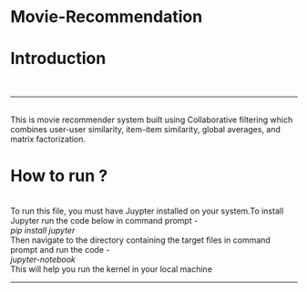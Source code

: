# Movie-Recommendation

<h1>Introduction</h1><br>
<hr><br>
This is  movie recommender system built using Collaborative filtering which combines user-user similarity, item-item similarity, global averages, and matrix factorization.
<br>

<h1>How to run ?</h1><br>
To run this file, you must have Juypter installed on your system.To install Jupyter run the code below in command prompt -<br>
<i>pip install jupyter</i><br>
Then navigate to the directory containing the target files in command prompt and run the code -<br>
<i>jupyter-notebook</i><br>
This will help you run the kernel in your local machine<br>
<hr><br>
